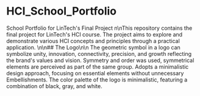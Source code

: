 # HCI_School_Portfolio
School Portfolio for LinTech's Final Project
n\nThis repository contains the final project for LinTech's HCI course. The project aims to explore and demonstrate various HCI concepts and principles through a practical application. 
\n\n## The Logo\n\n
The geometric symbol in a logo can symbolize unity, innovation, connectivity, precision, and growth reflecting the brand's values and vision.
Symmetry and order was used, symmetrical elements are perceived as part of the same group.
Adopts a minimalistic design approach, focusing on essential elements without unnecessary
Embellishments.
The color palette of the logo is minimalistic, featuring a combination of black, gray, and white.
